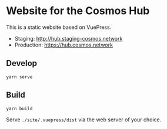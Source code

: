 # Website for the Cosmos Hub

This is a static website based on VuePress.

* Staging: http://hub.staging-cosmos.network
* Production: https://hub.cosmos.network

## Develop
```
yarn serve
```

## Build
```
yarn build
```

Serve `./site/.vuepress/dist` via the web server of your choice.
